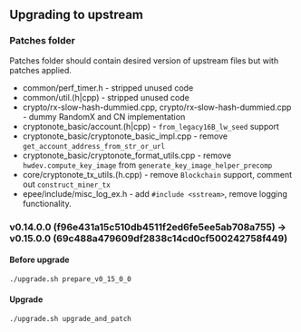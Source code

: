 ## Upgrading to upstream

### Patches folder

Patches folder should contain desired version of upstream files but with patches applied.

- common/perf_timer.h - stripped unused code
- common/util.(h|cpp) - stripped unused code
- crypto/rx-slow-hash-dummied.cpp, crypto/rx-slow-hash-dummied.cpp - dummy RandomX and CN implementation
- cryptonote_basic/account.(h|cpp) - `from_legacy16B_lw_seed` support
- cryptonote_basic/cryptonote_basic_impl.cpp - remove `get_account_address_from_str_or_url`
- cryptonote_basic/cryptonote_format_utils.cpp - remove `hwdev.compute_key_image` from `generate_key_image_helper_precomp`
- core/cryptonote_tx_utils.(h.cpp) - remove `Blockchain` support, comment out `construct_miner_tx`
- epee/include/misc_log_ex.h - add `#include <sstream>`, remove logging functionality.

### v0.14.0.0 (f96e431a15c510db4511f2ed6fe5ee5ab708a755) -> v0.15.0.0 (69c488a479609df2838c14cd0cf500242758f449)

#### Before upgrade

```sh
./upgrade.sh prepare_v0_15_0_0
```

#### Upgrade

```sh
./upgrade.sh upgrade_and_patch
```
